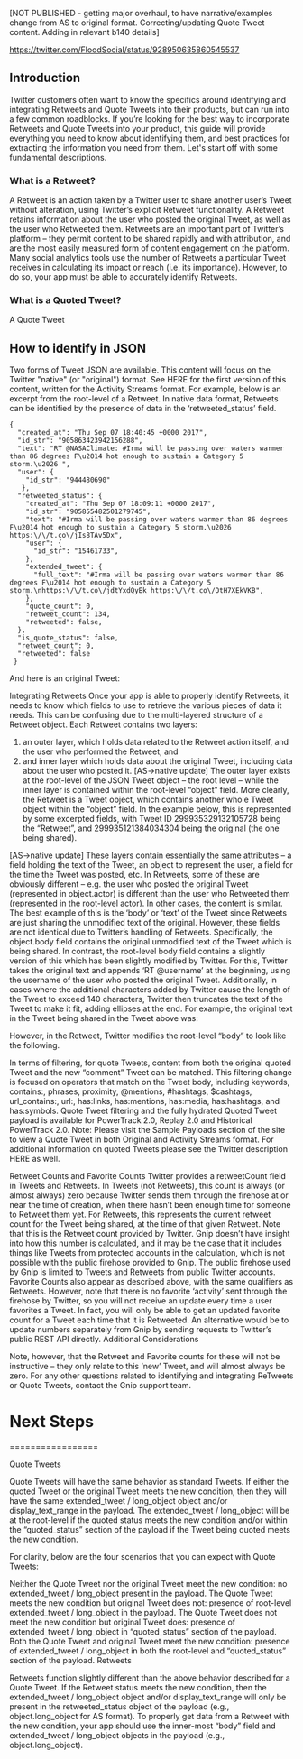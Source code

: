 
[NOT PUBLISHED - getting major overhaul, to have narrative/examples change from AS to original format. Correcting/updating Quote Tweet content. Adding in relevant b140 details]

https://twitter.com/FloodSocial/status/928950635860545537


## Introduction

Twitter customers often want to know the specifics around identifying and integrating Retweets and Quote Tweets into their products, but can run into a few common roadblocks. If you’re looking for the best way to incorporate Retweets and Quote Tweets into your product, this guide will provide everything you need to know about identifying them, and best practices for extracting the information you need from them. 
Let's start off with some fundamental descriptions.

### What is a Retweet?

A Retweet is an action taken by a Twitter user to share another user’s Tweet without alteration, using Twitter’s explicit Retweet functionality. A Retweet retains information about the user who posted the original Tweet, as well as the user who Retweeted them. Retweets are an important part of Twitter’s platform – they permit content to be shared rapidly and with attribution, and are the most easily measured form of content engagement on the platform. Many social analytics tools use the number of Retweets a particular Tweet receives in calculating its impact or reach (i.e. its importance). However, to do so, your app must be able to accurately identify Retweets.


### What is a Quoted Tweet?

A Quote Tweet 








## How to identify in JSON
Two forms of Tweet JSON are available. This content will focus on the Twitter "native" (or "original") format. See HERE for the first version of this content, written for the Activity Streams format.
For example, below is an excerpt from the root-level of a Retweet. In native data format, Retweets can be identified by the presence of data in the ‘retweeted_status’ field.


```
{
  "created_at": "Thu Sep 07 18:40:45 +0000 2017",
  "id_str": "905863423942156288",
  "text": "RT @NASAClimate: #Irma will be passing over waters warmer than 86 degrees F\u2014 hot enough to sustain a Category 5 storm.\u2026 ",
  "user": {
    "id_str": "944480690"
   },
  "retweeted_status": {
    "created_at": "Thu Sep 07 18:09:11 +0000 2017",
    "id_str": "905855482501279745",
    "text": "#Irma will be passing over waters warmer than 86 degrees F\u2014 hot enough to sustain a Category 5 storm.\u2026 https:\/\/t.co\/jIs8TAv5Dx",
    "user": {
      "id_str": "15461733",
    },
    "extended_tweet": {
      "full_text": "#Irma will be passing over waters warmer than 86 degrees F\u2014 hot enough to sustain a Category 5 storm.\nhttps:\/\/t.co\/jdtYxdQyEk https:\/\/t.co\/OtH7XEkVKB",
    },
    "quote_count": 0,
    "retweet_count": 134,
    "retweeted": false,
  },
  "is_quote_status": false,
  "retweet_count": 0,
  "retweeted": false
 }
```

And here is an original Tweet:
 
 
Integrating Retweets
Once your app is able to properly identify Retweets, it needs to know which fields to use to retrieve the various pieces of data it needs. This can be confusing due to the multi-layered structure of a Retweet object.
Each Retweet contains two layers:
1) an outer layer, which holds data related to the Retweet action itself, and the user who performed the Retweet, and
2) and inner layer which holds data about the original Tweet, including data about the user who posted it.
[AS->native update]
The outer layer exists at the root-level of the JSON Tweet object – the root level – while the inner layer is contained within the root-level “object” field. More clearly, the Retweet is a Tweet object, which contains another whole Tweet object within the “object” field.
In the example below, this is represented by some excerpted fields, with Tweet ID 299935329132105728 being the “Retweet”, and 299935121384034304 being the original (the one being shared).
 
 
[AS->native update]
These layers contain essentially the same attributes – a field holding the text of the Tweet, an object to represent the user, a field for the time the Tweet was posted, etc. In Retweets, some of these are obviously different – e.g. the user who posted the original Tweet (represented in object.actor) is different than the user who Retweeted them (represented in the root-level actor).
In other cases, the content is similar. The best example of this is the ‘body’ or ‘text’ of the Tweet since Retweets are just sharing the unmodified text of the original. However, these fields are not identical due to Twitter’s handling of Retweets.
Specifically, the object.body field contains the original unmodified text of the Tweet which is being shared. In contrast, the root-level body field contains a slightly version of this which has been slightly modified by Twitter. For this, Twitter takes the original text and appends ‘RT @username’ at the beginning, using the username of the user who posted the original Tweet.
Additionally, in cases where the additional characters added by Twitter cause the length of the Tweet to exceed 140 characters, Twitter then truncates the text of the Tweet to make it fit, adding ellipses at the end. For example, the original text in the Tweet being shared in the Tweet above was:
 
However, in the Retweet, Twitter modifies the root-level “body” to look like the following.
 

In terms of filtering, for quote Tweets, content from both the original quoted Tweet and the new “comment” Tweet can be matched. This filtering change is focused on operators that match on the Tweet body, including keywords, contains:, phrases, proximity, @mentions, #hashtags, $cashtags, url_contains:, url:, has:links, has:mentions, has:media, has:hashtags, and has:symbols.
Quote Tweet filtering and the fully hydrated Quoted Tweet payload is available for PowerTrack 2.0, Replay 2.0 and Historical PowerTrack 2.0.
Note: Please visit the Sample Payloads section of the site to view a Quote Tweet in both Original and Activity Streams format.
For additional information on quoted Tweets please see the Twitter description HERE as well.
 
Retweet Counts and Favorite Counts
Twitter provides a retweetCount field in Tweets and Retweets. In Tweets (not Retweets), this count is always (or almost always) zero because Twitter sends them through the firehose at or near the time of creation, when there hasn’t been enough time for someone to Retweet them yet.
For Retweets, this represents the current retweet count for the Tweet being shared, at the time of that given Retweet. Note that this is the Retweet count provided by Twitter. Gnip doesn’t have insight into how this number is calculated, and it may be the case that it includes things like Tweets from protected accounts in the calculation, which is not possible with the public firehose provided to Gnip. The public firehose used by Gnip is limited to Tweets and Retweets from public Twitter accounts.
Favorite Counts also appear as described above, with the same qualifiers as Retweets. However, note that there is no favorite ‘activity’ sent through the firehose by Twitter, so you will not receive an update every time a user favorites a Tweet. In fact, you will only be able to get an updated favorite count for a Tweet each time that it is Retweeted. An alternative would be to update numbers separately from Gnip by sending requests to Twitter’s public REST API directly.
Additional Considerations
 
Note, however, that the Retweet and Favorite counts for these will not be instructive – they only relate to this ‘new’ Tweet, and will almost always be zero.
For any other questions related to identifying and integrating ReTweets or Quote Tweets, contact the Gnip support team.
 
# Next Steps



=================


Quote Tweets

Quote Tweets will have the same behavior as standard Tweets. If either the quoted Tweet or the original Tweet meets the new condition, then they will have the same extended_tweet / long_object object and/or display_text_range in the payload. The extended_tweet / long_object will be at the root-level if the quoted status meets the new condition and/or within the “quoted_status” section of the payload if the Tweet being quoted meets the new condition.

For clarity, below are the four scenarios that you can expect with Quote Tweets:

Neither the Quote Tweet nor the original Tweet meet the new condition: no extended_tweet / long_object present in the payload.
The Quote Tweet meets the new condition but original Tweet does not: presence of root-level extended_tweet / long_object in the payload.
The Quote Tweet does not meet the new condition but original Tweet does: presence of extended_tweet / long_object in “quoted_status” section of the payload.
Both the Quote Tweet and original Tweet meet the new condition: presence of extended_tweet / long_object in both the root-level and “quoted_status” section of the payload.
Retweets

Retweets function slightly different than the above behavior described for a Quote Tweet. If the Retweet status meets the new condition, then the extended_tweet / long_object object and/or display_text_range will only be present in the retweeted_status object of the payload (e.g., object.long_object for AS format). To properly get data from a Retweet with the new condition, your app should use the inner-most “body” field and extended_tweet / long_object objects in the payload (e.g., object.long_object).
